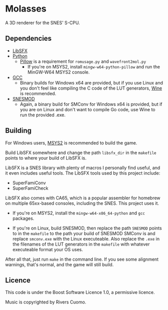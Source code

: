 # Molasses
 A 3D renderer for the SNES' S-CPU.

## Dependencies
- [LibSFX](https://github.com/Optiroc/libSFX)
- [Python](https://www.python.org/)
    - [Pillow](https://pypi.org/project/pillow/) is a requirement for `romusage.py` and `wavefront2mol.py`
        - If you're on MSYS2, install `mingw-w64-python-pillow` and run the MinGW-W64 MSYS2 console.
- [GCC](https://gcc.gnu.org/)
    - Binary builds for Windows x64 are provided, but if you use Linux and you don't feel like compiling the C code of the LUT generators, [Wine](https://www.winehq.org/) is recommended.
- [SNESMOD](https://github.com/mukunda-/snesmod/tree/main/smconv)
    - Again, a binary build for SMConv for Windows x64 is provided, but if you are on Linux and don't want to compile Go code, use Wine to run the provided .exe.

## Building
For Windows users, [MSYS2](https://www.msys2.org/) is recommended to build the game.

Build LibSFX somewhere and change the path `libsfx_dir` in the `makefile` points to where your build of LibSFX is.

LibSFX is a SNES library with plenty of macros I personally find useful, and it even includes useful tools.
The LibSFX tools used by this project include:
- SuperFamiConv
- SuperFamiCheck

LibSFX also comes with CA65, which is a popular assembler for homebrew on multiple 65xx-based consoles, including the SNES.
This project uses it.

- If you're on MSYS2, install the `mingw-w64-x86_64-python` and `gcc` packages.

- If you're on Linux, build SNESMOD, then replace the path `SNESMOD` points to in the `makefile` to the path your build of SNESMOD SMConv is and replace `smconv.exe` with the Linux executeable. Also replace the `.exe` in the filenames of the LUT generators in the `makefile` with whatever executeable format your OS uses.

After all that, just run `make` in the command line. If you see some alignment warnings, that's normal, and the game will still build.

## Licence
This code is under the Boost Software Licence 1.0, a permissive licence.

Music is copyrighted by Rivers Cuomo.